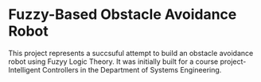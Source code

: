 # Fuzzy-Based Obstacle Avoidance Robot

This project represents a succsuful attempt to build an obstacle avoidance robot using Fuzyy Logic Theory. It was initially built for a
course project- Intelligent Controllers in the Department of Systems Engineering. 
